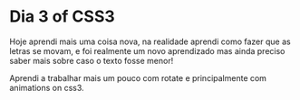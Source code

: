 # Dia 3 of CSS3

Hoje aprendi mais uma coisa nova, na realidade aprendi como fazer que as letras se movam, e foi realmente um novo aprendizado mas ainda preciso saber mais sobre caso o texto fosse menor!

Aprendi a trabalhar mais um pouco com rotate e principalmente com animations on css3.
